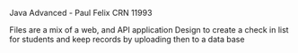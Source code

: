 Java Advanced -
Paul Felix
CRN 11993

Files are a mix of a web, and API application
Design to create a check in list for students and keep records by uploading then to a data base
